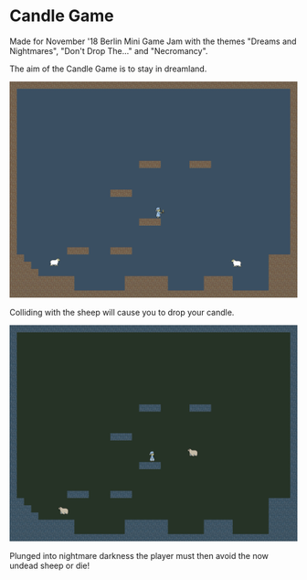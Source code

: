 # Candle Game

Made for November '18 Berlin Mini Game Jam with the themes "Dreams and Nightmares", "Don't Drop The..." and "Necromancy".

The aim of the Candle Game is to stay in dreamland.

![](dreamland.png?raw=true)

Colliding with the sheep will cause you to drop your candle.

![](nightmare.png?raw=true)

Plunged into nightmare darkness the player must then avoid the now undead sheep or die!


